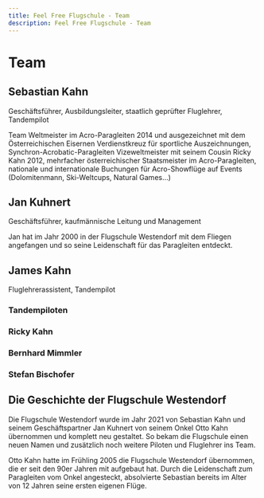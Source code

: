 ```yaml
---
title: Feel Free Flugschule - Team
description: Feel Free Flugschule - Team
---
```

# Team
## Sebastian Kahn
Geschäftsführer, Ausbildungsleiter, staatlich geprüfter Fluglehrer, Tandempilot

Team Weltmeister im Acro-Paragleiten 2014 und ausgezeichnet mit dem Österreichischen Eisernen Verdienstkreuz für sportliche Auszeichnungen, Synchron-Acrobatic-Paragleiten Vizeweltmeister mit seinem Cousin Ricky Kahn 2012, mehrfacher österreichischer Staatsmeister im Acro-Paragleiten, nationale und internationale Buchungen für Acro-Showflüge auf Events (Dolomitenmann, Ski-Weltcups, Natural Games…)

## Jan Kuhnert
Geschäftsführer, kaufmännische Leitung und Management

Jan hat im Jahr 2000 in der Flugschule Westendorf mit dem Fliegen angefangen und so seine Leidenschaft für das Paragleiten entdeckt. 

## James Kahn
Fluglehrerassistent, Tandempilot

### Tandempiloten
### Ricky Kahn

### Bernhard Mimmler
### Stefan Bischofer


## Die Geschichte der Flugschule Westendorf

Die Flugschule Westendorf wurde im Jahr 2021 von Sebastian Kahn und seinem Geschäftspartner Jan Kuhnert von seinem Onkel Otto Kahn übernommen und komplett neu gestaltet. So bekam die Flugschule einen neuen Namen und zusätzlich noch weitere Piloten und Fluglehrer ins Team. 


Otto Kahn hatte im Frühling 2005 die Flugschule Westendorf übernommen, die er seit den 90er Jahren mit aufgebaut hat. Durch die Leidenschaft zum Paragleiten vom Onkel angesteckt, absolvierte Sebastian bereits im Alter von 12 Jahren seine ersten eigenen Flüge. 
